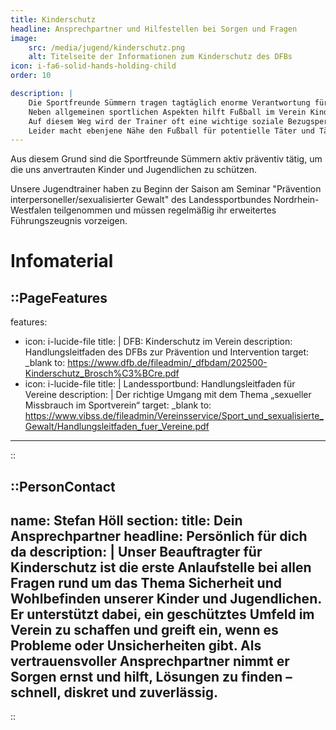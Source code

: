 ```yaml
---
title: Kinderschutz
headline: Ansprechpartner und Hilfestellen bei Sorgen und Fragen
image:
    src: /media/jugend/kinderschutz.png
    alt: Titelseite der Informationen zum Kinderschutz des DFBs
icon: i-fa6-solid-hands-holding-child
order: 10

description: |
    Die Sportfreunde Sümmern tragen tagtäglich enorme Verantwortung für viele Kinder und Jugendliche, die bei uns in ihrer Freizeit sportlich aktiv werden. 
    Neben allgemeinen sportlichen Aspekten hilft Fußball im Verein Kindern und Jugendlichen natürlich auch in der persönlichen Entwicklung, sei es in Hinsicht auf Fairness, Teamfähigkeit oder auch das Erlernen des Umgangs mit Niederlagen und Erfolgen. 
    Auf diesem Weg wird der Trainer oft eine wichtige soziale Bezugsperson für die Kinder. 
    Leider macht ebenjene Nähe den Fußball für potentielle Täter und Täterinnen interpersoneller und sexualisierter Gewalt attraktiv. 
---
```


Aus diesem Grund sind die Sportfreunde Sümmern aktiv präventiv tätig, um die uns anvertrauten Kinder und Jugendlichen zu schützen.

Unsere Jugendtrainer haben zu Beginn der Saison am Seminar "Prävention interpersoneller/sexualisierter Gewalt" des Landessportbundes Nordrhein-Westfalen teilgenommen und müssen regelmäßig ihr erweitertes Führungszeugnis vorzeigen.

# Infomaterial
::PageFeatures
---
features:
  - icon: i-lucide-file
    title: |
        DFB: Kinderschutz im Verein
    description: Handlungsleitfaden des DFBs zur Prävention und Intervention
    target: _blank
    to: https://www.dfb.de/fileadmin/_dfbdam/202500-Kinderschutz_Brosch%C3%BCre.pdf
  - icon: i-lucide-file
    title: |
        Landessportbund: Handlungsleitfaden für Vereine
    description: |
        Der richtige Umgang mit dem Thema „sexueller Missbrauch im Sportverein“
    target: _blank
    to: https://www.vibss.de/fileadmin/Vereinsservice/Sport_und_sexualisierte_Gewalt/Handlungsleitfaden_fuer_Vereine.pdf
---
::

::PersonContact
---
name: Stefan Höll
section:
    title: Dein Ansprechpartner
    headline: Persönlich für dich da
    description: |
        Unser Beauftragter für Kinderschutz ist die erste Anlaufstelle bei allen Fragen rund um das Thema Sicherheit und Wohlbefinden unserer Kinder und Jugendlichen.
        Er unterstützt dabei, ein geschütztes Umfeld im Verein zu schaffen und greift ein, wenn es Probleme oder Unsicherheiten gibt.
        Als vertrauensvoller Ansprechpartner nimmt er Sorgen ernst und hilft, Lösungen zu finden – schnell, diskret und zuverlässig.
---
::